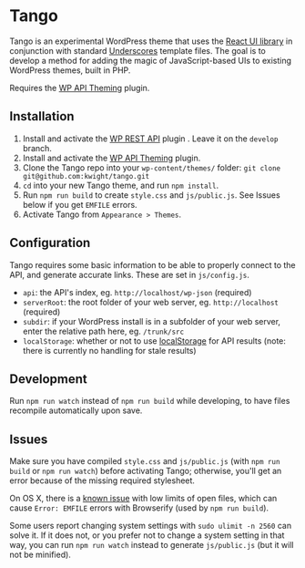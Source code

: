 Tango
===

Tango is an experimental WordPress theme that uses the [React UI library](https://facebook.github.io/react/) in conjunction with standard [Underscores](http://underscores.me) template files. The goal is to develop a method for adding the magic of JavaScript-based UIs to existing WordPress themes, built in PHP.

Requires the [WP API Theming](https://github.com/kwight/wp-api-theming) plugin.

## Installation

1. Install and activate the [WP REST API](https://github.com/WP-API/WP-API) plugin . Leave it on the `develop` branch.
2. Install and activate the [WP API Theming](https://github.com/kwight/wp-api-theming) plugin.
3. Clone the Tango repo into your `wp-content/themes/` folder: `git clone git@github.com:kwight/tango.git`
4. `cd` into your new Tango theme, and run `npm install`.
5. Run `npm run build` to create `style.css` and `js/public.js`. See Issues below if you get `EMFILE` errors.
6. Activate Tango from `Appearance > Themes`.

## Configuration

Tango requires some basic information to be able to properly connect to the API, and generate accurate links. These are set in `js/config.js`.

* `api`: the API's index, eg. `http://localhost/wp-json` (required)
* `serverRoot`: the root folder of your web server, eg. `http://localhost` (required)
* `subdir`: if your WordPress install is in a subfolder of your web server, enter the relative path here, eg. `/trunk/src`
* `localStorage`: whether or not to use [localStorage](https://developer.mozilla.org/en-US/docs/Web/API/Window/localStorage) for API results (note: there is currently no handling for stale results)

## Development

Run `npm run watch` instead of `npm run build` while developing, to have files recompile automatically upon save.

## Issues

Make sure you have compiled `style.css` and `js/public.js` (with `npm run build` or `npm run watch`) before activating Tango; otherwise, you'll get an error because of the missing required stylesheet.

On OS X, there is a [known issue](https://github.com/substack/node-browserify/issues/431) with low limits of open files, which can cause `Error: EMFILE` errors with Browserify (used by `npm run build`).

Some users report changing system settings with `sudo ulimit -n 2560` can solve it. If it does not, or you prefer not to change a system setting in that way, you can run `npm run watch` instead to generate `js/public.js` (but it will not be minified).
